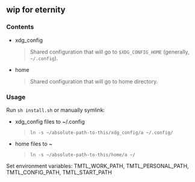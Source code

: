## wip for eternity

### Contents

- xdg_config
  > Shared configuration that will go to `$XDG_CONFIG_HOME` (generally, `~/.config`).
- home
  > Shared configuration that will go to home directory.

### Usage

Run `sh install.sh` or manually symlink:

- xdg_config files to ~/.config
  > `ln -s ~/absolute-path-to-this/xdg_config/a ~/.config/`
- home files to ~
  > `ln -s ~/absolute-path-to-this/home/a ~/`

Set environment variables: TMTL_WORK_PATH, TMTL_PERSONAL_PATH, TMTL_CONFIG_PATH, TMTL_START_PATH

